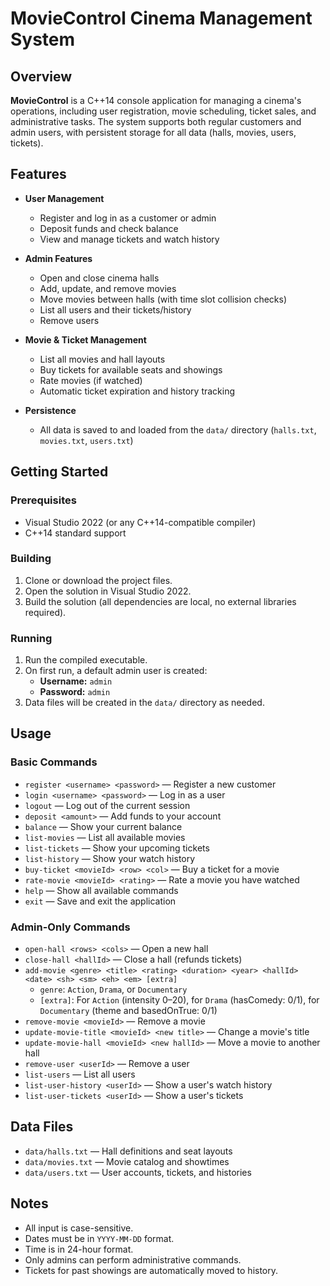 # MovieControl Cinema Management System

## Overview

**MovieControl** is a C++14 console application for managing a cinema's operations, including user registration, movie scheduling, ticket sales, and administrative tasks. The system supports both regular customers and admin users, with persistent storage for all data (halls, movies, users, tickets).

## Features

- **User Management**
  - Register and log in as a customer or admin
  - Deposit funds and check balance
  - View and manage tickets and watch history

- **Admin Features**
  - Open and close cinema halls
  - Add, update, and remove movies
  - Move movies between halls (with time slot collision checks)
  - List all users and their tickets/history
  - Remove users

- **Movie & Ticket Management**
  - List all movies and hall layouts
  - Buy tickets for available seats and showings
  - Rate movies (if watched)
  - Automatic ticket expiration and history tracking

- **Persistence**
  - All data is saved to and loaded from the `data/` directory (`halls.txt`, `movies.txt`, `users.txt`)

## Getting Started

### Prerequisites

- Visual Studio 2022 (or any C++14-compatible compiler)
- C++14 standard support

### Building

1. Clone or download the project files.
2. Open the solution in Visual Studio 2022.
3. Build the solution (all dependencies are local, no external libraries required).

### Running

1. Run the compiled executable.
2. On first run, a default admin user is created:
   - **Username:** `admin`
   - **Password:** `admin`
3. Data files will be created in the `data/` directory as needed.

## Usage

### Basic Commands

- `register <username> <password>` — Register a new customer
- `login <username> <password>` — Log in as a user
- `logout` — Log out of the current session
- `deposit <amount>` — Add funds to your account
- `balance` — Show your current balance
- `list-movies` — List all available movies
- `list-tickets` — Show your upcoming tickets
- `list-history` — Show your watch history
- `buy-ticket <movieId> <row> <col>` — Buy a ticket for a movie
- `rate-movie <movieId> <rating>` — Rate a movie you have watched
- `help` — Show all available commands
- `exit` — Save and exit the application

### Admin-Only Commands

- `open-hall <rows> <cols>` — Open a new hall
- `close-hall <hallId>` — Close a hall (refunds tickets)
- `add-movie <genre> <title> <rating> <duration> <year> <hallId> <date> <sh> <sm> <eh> <em> [extra]`
  - `genre`: `Action`, `Drama`, or `Documentary`
  - `[extra]`: For `Action` (intensity 0–20), for `Drama` (hasComedy: 0/1), for `Documentary` (theme and basedOnTrue: 0/1)
- `remove-movie <movieId>` — Remove a movie
- `update-movie-title <movieId> <new title>` — Change a movie's title
- `update-movie-hall <movieId> <new hallId>` — Move a movie to another hall
- `remove-user <userId>` — Remove a user
- `list-users` — List all users
- `list-user-history <userId>` — Show a user's watch history
- `list-user-tickets <userId>` — Show a user's tickets

## Data Files

- `data/halls.txt` — Hall definitions and seat layouts
- `data/movies.txt` — Movie catalog and showtimes
- `data/users.txt` — User accounts, tickets, and histories

## Notes

- All input is case-sensitive.
- Dates must be in `YYYY-MM-DD` format.
- Time is in 24-hour format.
- Only admins can perform administrative commands.
- Tickets for past showings are automatically moved to history.
